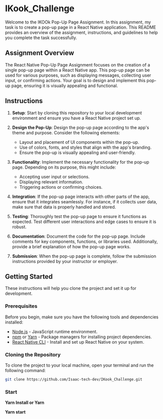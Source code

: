 # IKook_Challenge

Welcome to the IKOOk Pop-Up Page Assignment. In this assignment, my task is to create a pop-up page in a React Native application. This README provides an overview of the assignment, instructions, and guidelines to help you complete the task successfully.

## Assignment Overview

The React Native Pop-Up Page Assignment focuses on the creation of a single pop-up page within a React Native app. This pop-up page can be used for various purposes, such as displaying messages, collecting user input, or confirming actions. Your goal is to design and implement this pop-up page, ensuring it is visually appealing and functional.

## Instructions

1. **Setup**: Start by cloning this repository to your local development environment and ensure you have a React Native project set up.

2. **Design the Pop-Up**: Design the pop-up page according to the app's theme and purpose. Consider the following elements:
   - Layout and placement of UI components within the pop-up.
   - Use of colors, fonts, and styles that align with the app's branding.
   - Ensure the pop-up is visually appealing and user-friendly.

3. **Functionality**: Implement the necessary functionality for the pop-up page. Depending on its purpose, this might include:
   - Accepting user input or selections.
   - Displaying relevant information.
   - Triggering actions or confirming choices.

4. **Integration**: If the pop-up page interacts with other parts of the app, ensure that it integrates seamlessly. For instance, if it collects user data, make sure that data is properly handled and stored.

5. **Testing**: Thoroughly test the pop-up page to ensure it functions as expected. Test different user interactions and edge cases to ensure it is robust.

6. **Documentation**: Document the code for the pop-up page. Include comments for key components, functions, or libraries used. Additionally, provide a brief explanation of how the pop-up page works.

7. **Submission**: When the pop-up page is complete, follow the submission instructions provided by your instructor or employer.

## Getting Started

These instructions will help you clone the project and set it up for development.

### Prerequisites

Before you begin, make sure you have the following tools and dependencies installed:

- [Node.js](https://nodejs.org/) - JavaScript runtime environment.
- [npm](https://www.npmjs.com/) or [Yarn](https://classic.yarnpkg.com/en/) - Package managers for installing project dependencies.
- [React Native CLI](https://reactnative.dev/docs/environment-setup) - Install and set up React Native on your system.

### Cloning the Repository

To clone the project to your local machine, open your terminal and run the following command:

```bash
git clone https://github.com/Isaac-tech-dev/IKook_Challenge.git
```
### Start
**Yarn Install or Yarn** 

**Yarn start**

